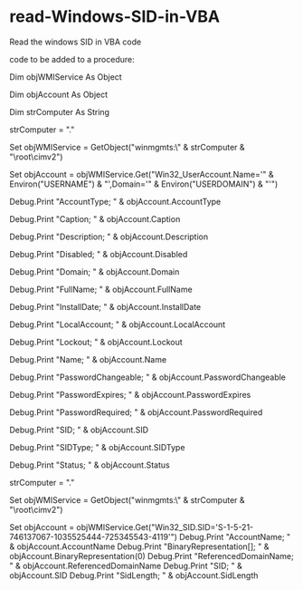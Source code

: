 # read-Windows-SID-in-VBA
Read the windows SID in VBA code

code to be added to a procedure:

  Dim objWMIService As Object

  Dim objAccount  As Object

  Dim strComputer As String

  
  strComputer = "."

  Set objWMIService = GetObject("winmgmts:\\" & strComputer & "\root\cimv2")

  Set objAccount = objWMIService.Get("Win32_UserAccount.Name='" & Environ("USERNAME") & "',Domain='" & Environ("USERDOMAIN") & "'")

  
  Debug.Print "AccountType; " & objAccount.AccountType

  Debug.Print "Caption; " & objAccount.Caption

  Debug.Print "Description; " & objAccount.Description

  Debug.Print "Disabled; " & objAccount.Disabled

  Debug.Print "Domain; " & objAccount.Domain

  Debug.Print "FullName; " & objAccount.FullName

  Debug.Print "InstallDate; " & objAccount.InstallDate

  Debug.Print "LocalAccount; " & objAccount.LocalAccount

  Debug.Print "Lockout; " & objAccount.Lockout

  Debug.Print "Name; " & objAccount.Name

  Debug.Print "PasswordChangeable; " & objAccount.PasswordChangeable

  Debug.Print "PasswordExpires; " & objAccount.PasswordExpires

  Debug.Print "PasswordRequired; " & objAccount.PasswordRequired

  Debug.Print "SID; " & objAccount.SID

  Debug.Print "SIDType; " & objAccount.SIDType

  Debug.Print "Status; " & objAccount.Status
  

  strComputer = "."

  Set objWMIService = GetObject("winmgmts:\\" & strComputer & "\root\cimv2")

  Set objAccount = objWMIService.Get("Win32_SID.SID='S-1-5-21-746137067-1035525444-725345543-4119'")
  Debug.Print "AccountName; " & objAccount.AccountName
  Debug.Print "BinaryRepresentation[]; " & objAccount.BinaryRepresentation(0)
  Debug.Print "ReferencedDomainName; " & objAccount.ReferencedDomainName
  Debug.Print "SID; " & objAccount.SID
  Debug.Print "SidLength; " & objAccount.SidLength

